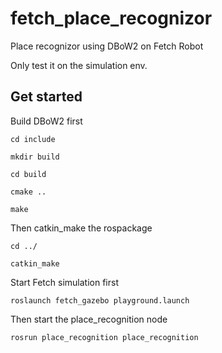 # fetch_place_recognizor
Place recognizor using DBoW2 on Fetch Robot

Only test it on the simulation env.

## Get started
Build DBoW2 first

`cd include`

`mkdir build`

`cd build`

`cmake ..`

`make`

Then catkin_make the rospackage

`cd ../`

`catkin_make`

Start Fetch simulation first

`roslaunch fetch_gazebo playground.launch`

Then start the place_recognition node

`rosrun place_recognition place_recognition`
